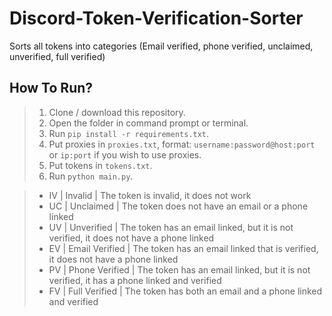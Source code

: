 # Discord-Token-Verification-Sorter
Sorts all tokens into categories (Email verified, phone verified, unclaimed, unverified, full verified)

## How To Run?
> 1) Clone / download this repository.
> 2) Open the folder in command prompt or terminal.
> 3) Run `pip install -r requirements.txt`.
> 4) Put proxies in  `proxies.txt`, format: `username:password@host:port` or `ip:port` if you wish to use proxies.
> 5) Put tokens in `tokens.txt`.
> 6) Run `python main.py`.


> - IV | Invalid | The token is invalid, it does not work 
> - UC | Unclaimed | The token does not have an email or a phone linked 
> - UV | Unverified | The token has an email linked, but it is not verified, it does not have a phone linked 
> - EV | Email Verified | The token has an email linked that is verified, it does not have a phone linked 
> - PV | Phone Verified | The token has an email linked, but it is not verified, it has a phone linked and verified 
> - FV | Full Verified | The token has both an email and a phone linked and verified 
